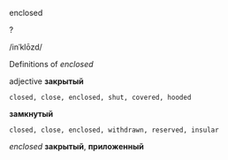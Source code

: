 enclosed

?

/inˈklōzd/

Definitions of _enclosed_

adjective
**закрытый**

    closed, close, enclosed, shut, covered, hooded
**замкнутый**

    closed, close, enclosed, withdrawn, reserved, insular

_enclosed_
**закрытый**, **приложенный**